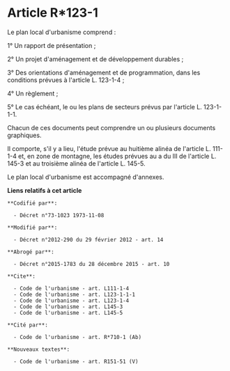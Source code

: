 # Article R*123-1

Le plan local d'urbanisme comprend : 

1° Un rapport de présentation ; 

2° Un projet d'aménagement et de développement durables ; 

3° Des orientations d'aménagement et de programmation, dans les conditions prévues à l'article L. 123-1-4 ; 

4° Un règlement ; 

5° Le cas échéant, le ou les plans de secteurs prévus par l'article L. 123-1-1-1. 

Chacun de ces documents peut comprendre un ou plusieurs documents graphiques. 

Il comporte, s'il y a lieu, l'étude prévue au huitième alinéa de l'article L. 111-1-4 et, en zone de montagne, les études
prévues au a du III de l'article L. 145-3 et au troisième alinéa de l'article L. 145-5. 

Le plan local d'urbanisme est accompagné d'annexes.

**Liens relatifs à cet article**

	**Codifié par**:

	  - Décret n°73-1023 1973-11-08

	**Modifié par**:

	  - Décret n°2012-290 du 29 février 2012 - art. 14

	**Abrogé par**:

	  - Décret n°2015-1783 du 28 décembre 2015 - art. 10

	**Cite**:

	  - Code de l'urbanisme - art. L111-1-4
	  - Code de l'urbanisme - art. L123-1-1-1
	  - Code de l'urbanisme - art. L123-1-4
	  - Code de l'urbanisme - art. L145-3
	  - Code de l'urbanisme - art. L145-5

	**Cité par**:

	  - Code de l'urbanisme - art. R*710-1 (Ab)

	**Nouveaux textes**:

	  - Code de l'urbanisme - art. R151-51 (V)
